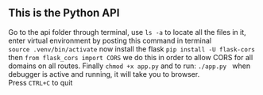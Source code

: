 ## This is the Python API  
Go to the api folder through terminal, use `ls -a` to locate all the files in it, enter virtual environment by posting this command in terminal  
`source .venv/bin/activate` 
now install the flask `pip install -U flask-cors` then `from flask_cors import CORS` we do this in order to allow CORS for all domains on all routes. Finally `chmod +x app.py` and to run: `./app.py`  
when debugger is active and running, it will take you to browser.  
Press `CTRL+C` to quit  
